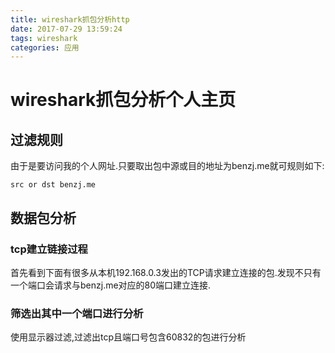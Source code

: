 ```yaml
---
title: wireshark抓包分析http
date: 2017-07-29 13:59:24
tags: wireshark
categories: 应用
---
```

# wireshark抓包分析个人主页

## 过滤规则
由于是要访问我的个人网址.只要取出包中源或目的地址为benzj.me就可规则如下:
```
src or dst benzj.me
```

## 数据包分析
### tcp建立链接过程
首先看到下面有很多从本机192.168.0.3发出的TCP请求建立连接的包.发现不只有一个端口会请求与benzj.me对应的80端口建立连接.
### 筛选出其中一个端口进行分析
使用显示器过滤,过滤出tcp且端口号包含60832的包进行分析

###
